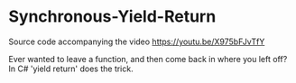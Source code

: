 # Synchronous-Yield-Return
Source code accompanying the video https://youtu.be/X975bFJvTfY

 Ever wanted to leave a function, and then come back in where you left off? In C# 'yield return' does the trick.
